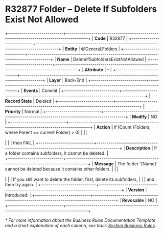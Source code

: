 ﻿---
erp.type: business-rule
erp.entity: General.Folders
---

# R32877 Folder – Delete If Subfolders Exist Not Allowed
+----------------------------+-----------------------------------------------------------------------------------------+
| **Code**                   | R32877                                                                                  |
+----------------------------+-----------------------------------------------------------------------------------------+
| **Entity**                 | @General.Folders                                                                        |
+----------------------------+-----------------------------------------------------------------------------------------+
| **Name**                   | DeleteIfSubfoldersExistNotAllowed                                                       |
+----------------------------+-----------------------------------------------------------------------------------------+
| **Attribute**              | \-                                                                                      |
+----------------------------+-----------------------------------------------------------------------------------------+
| **Layer**                  | Back-End                                                                                |
+----------------------------+-----------------------------------------------------------------------------------------+
| **Events**                 | Commit                                                                                  |
+----------------------------+-----------------------------------------------------------------------------------------+
| **Record State**           | Deleted                                                                                 |
+----------------------------+-----------------------------------------------------------------------------------------+
| **Priority**               | Normal                                                                                  |
+----------------------------+-----------------------------------------------------------------------------------------+
| **Modify**                 | NO                                                                                      |
+----------------------------+-----------------------------------------------------------------------------------------+
| **Action**                 | if (Count (Folders, where Parent == current Folder) > 0)                                |
|                            | <br><br>                                                                                |
|                            | then FAIL                                                                               |
+----------------------------+-----------------------------------------------------------------------------------------+
| **Description**            | If a folder contains subfolders, it cannot be deleted.                                  |                                         
+----------------------------+-----------------------------------------------------------------------------------------+
| **Message**                | The folder '{Name}' cannot be deleted because it contains other folders.                |
|                            | <br><br>                                                                                |
|                            | If you still want to delete the folder, first, delete its subfolders,                   |
|                            | and then try again.                                                                     |
+----------------------------+-----------------------------------------------------------------------------------------+
| **Version**                | Introduced:                                                                             |
+----------------------------+-----------------------------------------------------------------------------------------+
| **Revocable**              | NO                                                                                      |
+----------------------------+-----------------------------------------------------------------------------------------+

*\* For more information about the Business Rules Documentation Template and a short explanation of each column, see
topic [System Business Rules](../templates/template-description-system-business-rules.md).*
